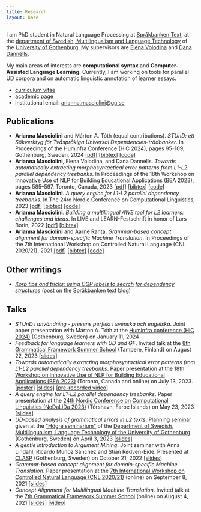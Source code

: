 ```yaml
---
title: Research
layout: base
---
```


I am PhD student in Natural Language Processing at [Språkbanken Text](https://spraakbanken.gu.se/), at the [department of Swedish, Multilingualism and Language Technology](https://www.gu.se/en/swedish) of the [University of Gothenburg](https://www.gu.se/).
My supervisors are [Elena Volodina](https://spraakbanken.gu.se/om/personal/elena) and [Dana Dannélls](https://spraakbanken.gu.se/om/personal/dana).

My main areas of interests are __computational syntax__ and __Computer-Assisted Language Learning__.
Currently, I am working on tools for parallel [UD](https://universaldependencies.org/) corpora and on automatic linguistic annotation of learner essays.

- [curriculum vitae](https://github.com/harisont/cv/raw/master/cv.pdf)
- [academic page](https://spraakbanken.gu.se/om/personal/arianna)
- institutional email: [arianna.masciolini@gu.se](mailto:arianna.masciolini@gu.se)

## Publications
- __Arianna Masciolini__ and Márton A. Tóth (equal contributions). _STUnD: ett Sökverktyg för Tvåspråkiga Universal Dependencies-trädbanker_. In Proceedings of the Huminfra Conference (HiC 2024), pages 95-109, Gothenburg, Sweden, 2024 [[pdf]](https://ecp.ep.liu.se/index.php/hic/article/view/897/805) [[bibtex]](https://raw.githubusercontent.com/harisont/harisont.github.io/main/assets/bibtex/stund.bib) [[code]](https://github.com/harisont/STUnD)
- __Arianna Masciolini__, Elena Volodina, and Dana Dannélls. _Towards automatically extracting morphosyntactical error patterns from L1-L2 parallel dependency treebanks_. In Proceedings of the 18th Workshop on Innovative Use of NLP for Building Educational Applications (BEA 2023), pages 585–597, Toronto, Canada, 2023 [[pdf]](https://aclanthology.org/2023.bea-1.50.pdf) [[bibtex]](https://raw.githubusercontent.com/harisont/harisont.github.io/main/assets/bibtex/bea23.bib) [[code]](https://github.com/harisont/L2-UD)
- __Arianna Masciolini__. _A query engine for L1-L2 parallel dependency treebanks_. In The 24rd Nordic Conference on Computational Linguistics, 2023 [[pdf]](https://aclanthology.org/2023.nodalida-1.57.pdf) [[bibtex]](https://raw.githubusercontent.com/harisont/harisont.github.io/main/assets/bibtex/l1l2_query.bib) [[code]](https://github.com/harisont/L2-UD)
- __Arianna Masciolini__. _Building a multilingual AWE tool for L2 learners: challenges and ideas_. In LIVE and LEARN-Festschrift in honor of Lars Borin, 2022 [[pdf]](https://gupea.ub.gu.se/bitstream/handle/2077/74254/GU-ISS-2022-03%20Lars%20Borin%20Festskrift%20Digital%20publicering%20221121.pdf?sequence=1) [[bibtex]](https://raw.githubusercontent.com/harisont/harisont.github.io/main/assets/bibtex/lars.bib)
- __Arianna Masciolini__ and Aarne Ranta. _Grammar-based concept alignment for domain-specific Machine Translation_. In Proceedings of the 7th International Workshop on Controlled Natural Language (CNL 2020/21), 2021 [[pdf]](https://aclanthology.org/2021.cnl-1.2.pdf) [[bibtex]](https://raw.githubusercontent.com/harisont/harisont.github.io/main/assets/bibtex/ca.bib) [[code]](https://github.com/harisont/concept-alignment) 

## Other writings
- _[Korp tips and tricks: using CQP labels to search for dependency structures](https://spraakbanken.gu.se/blogg/20231009-korp-tips-and-tricks-using-cqp-labels-to-search-for-dependency-structures)_ (post on the [Språkbanken text blog](https://spraakbanken.gu.se/blogg))

## Talks
- _STUnD i användning​ - presens perfekt i svenska och engelska_. Joint paper presentation with Márton A. Tóth​ at the [Huminfra conference (HiC 2024)](https://www.huminfra.se/HiC-2024) (Gothenburg, Sweden) on January 11, 2024
- _Feedback for language learners with UD and GF_. Invited talk at the [8th Grammatical Framework Summer School](http://school.grammaticalframework.org/2023/) (Tampere, Finland) on August 22, 2023 [[slides]](https://raw.githubusercontent.com/harisont/harisont.github.io/main/assets/slides/gfss23.pdf)
- _Towards automatically extracting morphosyntactical error patterns from L1-L2 parallel dependency treebanks_. Paper presentation at the [18th Workshop on Innovative Use of NLP for Building Educational Applications (BEA 2023)](https://sig-edu.org/bea/2023) (Toronto, Canada and online) on July 13, 2023. [[poster]](https://raw.githubusercontent.com/harisont/harisont.github.io/main/assets/posters/bea23.pdf) [[slides]](https://assets.underline.io/lecture/78988/slideshow/c7d3679f8dc38720e6861207a1e86178.pdf) [[pre-recorded video]](https://youtu.be/PCcKi3DWF_I)
- _A query engine for L1-L2 parallel dependency treebanks_. Paper presentation at the [24th Nordic Conference on Computational Linguistics (NoDaLiDa 2023)](https://www.nodalida2023.fo/) (Tórshavn, Faroe Islands) on May 23, 2023 [[slides]](https://raw.githubusercontent.com/harisont/harisont.github.io/main/assets/slides/nodalida23.pdf)
- _UD-based analysis of grammatical errors in L2 texts_. [Planning seminar](https://medarbetarportalen.gu.se/internt-ipkl/utbildning-forskarniva/doktorandguiden/obligatoriska-seminarier/?languageId=100001&skipSSOCheck=true&referer=https%3A%2F%2Fspraakbanken.gu.se%2F) given at the ["Högre seminarium"](https://www.gu.se/svenska-spraket/seminarieprogram) of the [Department of Swedish, Multilingualism, Language Technology of the University of Gothenburg](https://www.gu.se/en/swedish) (Gothenburg, Sweden) on April 3, 2023 [[slides]](https://raw.githubusercontent.com/harisont/harisont.github.io/main/assets/slides/ideas_seminar.pdf)
- _A gentle introduction to Argument Mining_. Joint seminar with Anna Lindahl, Ricardo Muñoz Sánchez and Stian Rødven-Eide. Presented at [CLASP](https://gu-clasp.github.io/events/seminars/2022-10-21/) (Gothenburg, Sweden) on October 21, 2022 [[slides]](https://rimusa.github.io/documents/presentations/A%20gentle%20introduction%20to%20argument%20mining.pdf)
- _Grammar-based concept alignment for domain-specific Machine Translation_. Paper presentation at the [7th International Workshop on Controlled Natural Language (CNL 2020/21)](http://www.sigcnl.org/cnl2020.html) (online) on September 8, 2021 [[slides]](https://raw.githubusercontent.com/harisont/concept-alignment/master/paper/slides/presentation.pdf)
- _Concept Alignment for Multilingual
Machine Translation_. Invited talk at the [7th Grammatical Framework Summer School](http://school.grammaticalframework.org/2021/) (online) on August 4, 2021 [[slides]](https://raw.githubusercontent.com/harisont/concept-alignment/master/summer-school/presentation.pdf) [[video]](https://youtu.be/h2GR7RbghnE?t=4104)

